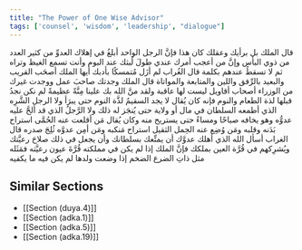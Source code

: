 ```yaml
---
title: "The Power of One Wise Advisor"
tags: ['counsel', 'wisdom', 'leadership', "dialogue"]
---
```


 قال الملك بل برأيك وعقلك كان هذا فإنَّ الرجل الواحد أبلغُ في إهلاك العدوِّ من كثير العدد من ذوي البأس وإنَّ من أعجب أمرك عندي طولَ لُبثك عند البوم وأنت تسمع الغيظ وتراه ثم لا تسقطُ عندهم بكلمة
قال الغُراب لم أزَل مُتمسكًا بأدبك أيها الملك أصحَب القريب والبعيد بالرِّفق واللين والمتابعة والمواتاة
قال الملك وجدتك صاحبَ عمل ووجدت غيرك من الوزراء أصحاب أقاويل ليست لها عاقبة ولقد منَّ الله بك علينا مِنَّةً عظيمةً لم نكن نجدُ قبلها لذة الطعام والنوم فإنه كان يُقال لا يجد السقيمُ لذَّة النوم حتى يبرَأ ولا الرجل الشَّرِه الذي أطمعه السلطان في مال أو ولاية حتى يُنجَز له ذلك ولا الرَّجلُ الذي قد ألحَّ عليه عدوُّه  وهو يخافه صباحًا ومساءً  حتى يستريح منه وكان يُقال مَن أقلعت عنه الحُمَّى استراح بَدَنه وقلبه ومَن وُضِع عنه الحِمل الثقيل استراح مَنكبه ومَن أمِن عدوَّه ثُلِجَ صدره
قال الغراب أسأل الله الذي أهلك عدوَّك أن يمتِّعك بسلطانك وأن يجعل في ذلك صلاحَ رعيَّتك ويُشرِكهم في قُرَّة العين بملكك فإنَّ الملك إذا لم يكن في مملكته قُرَّةَ عيون رعيَّته فمَثَله مثل ذاتِ الضرع الضخم إذا وضعت ولدها لم يكن فيه ما يكفيه

## Similar Sections
- [[Section (duya.4)]]
 - [[Section (adka.1)]]
 - [[Section (adka.5)]]
 - [[Section (adka.19)]]
